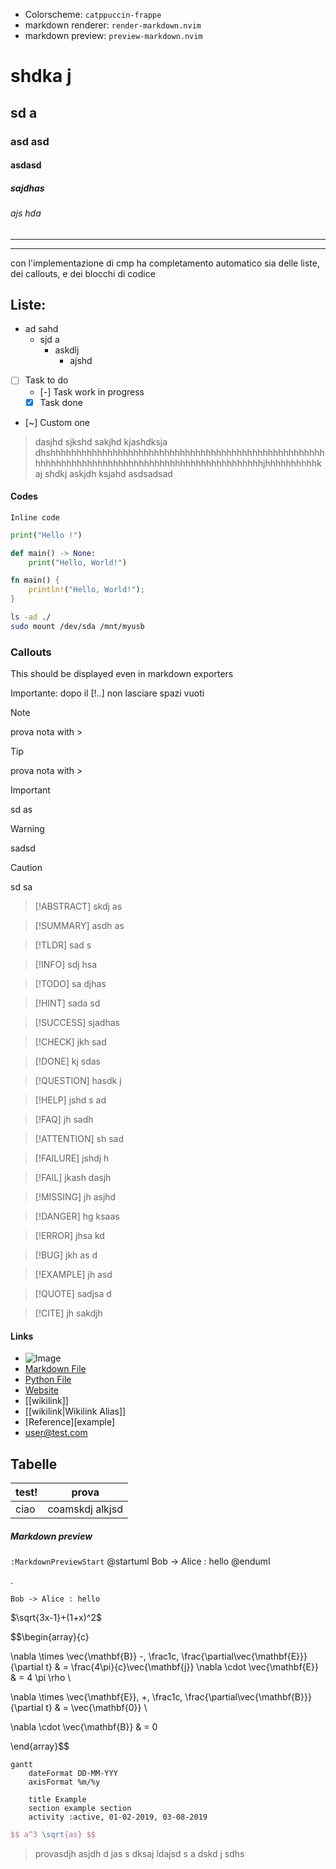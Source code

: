- Colorscheme: `catppuccin-frappe`
- markdown renderer: `render-markdown.nvim`
- markdown preview: `preview-markdown.nvim`

# shdka j  
## sd a
### asd asd
#### asdasd
##### sajdhas
###### ajs hda

--- 
***

con l'implementazione di cmp ha completamento automatico sia delle liste, dei callouts, e dei blocchi di codice

## Liste:

- ad sahd
    - sjd a
        - askdlj 
            - ajshd 

- [ ] Task to do
    - [-] Task work in progress
    - [x] Task done
- [~] Custom one


> dasjhd sjkshd  sakjhd kjashdksja dhshhhhhhhhhhhhhhhhhhhhhhhhhhhhhhhhhhhhhhhhhhhhhhhhhhhhhhhhhhhhhhhhhhhhhhhhhhhhhhhhhhhhhhhhhhhhhhhhhjhhhhhhhhhhkaj shdkj askjdh ksjahd asdsadsad

#### Codes

`Inline code`

```python 
print("Hello !")
```

```python
def main() -> None:
    print("Hello, World!")
```

```rust
fn main() {
    println!("Hello, World!");
}
```

```bash
ls -ad ./
sudo mount /dev/sda /mnt/myusb
```





### Callouts
    
This should be displayed even in  markdown exporters

Importante: dopo il [!..] non lasciare spazi vuoti

> [!NOTE]
> prova nota with >

> [!TIP]
> prova nota with >

> [!IMPORTANT]
> sd as

> [!WARNING]
> sadsd

> [!CAUTION]
> sd sa

> [!ABSTRACT]
> skdj as

> [!SUMMARY]
> asdh as

> [!TLDR]
> sad s 

> [!INFO]
> sdj hsa

> [!TODO]
> sa djhas 

> [!HINT]
> sada sd

> [!SUCCESS]
> sjadhas

> [!CHECK]
> jkh sad 

> [!DONE]
> kj sdas 

> [!QUESTION]
> hasdk j 

> [!HELP]
> jshd s ad

> [!FAQ]
> jh sadh 

> [!ATTENTION]
> sh sad

> [!FAILURE]
>  jshdj h

> [!FAIL]
> jkash dasjh 

> [!MISSING]
> jh asjhd  

> [!DANGER]
> hg ksaas 

> [!ERROR]
> jhsa kd

> [!BUG]
> jkh as d

> [!EXAMPLE]
> jh asd 

> [!QUOTE]
> sadjsa d

> [!CITE]
> jh sakdjh 

#### Links

- ![Image](test.png)
- [Markdown File](test.md)
- [Python File](test.py)
- [Website](https://test.com)
- [[wikilink]]
- [[wikilink|Wikilink Alias]]
- [Reference][example]
- <user@test.com>


## Tabelle


| test! | prova           |
|-------|-----------------|
| ciao  | coamskdj alkjsd |



##### Markdown preview 


`:MarkdownPreviewStart`
@startuml
Bob -> Alice : hello
@enduml

.

``` plantuml
Bob -> Alice : hello
```


$\sqrt{3x-1}+(1+x)^2$

$$\begin{array}{c}

\nabla \times \vec{\mathbf{B}} -\, \frac1c\, \frac{\partial\vec{\mathbf{E}}}{\partial t} &
= \frac{4\pi}{c}\vec{\mathbf{j}}    \nabla \cdot \vec{\mathbf{E}} & = 4 \pi \rho \\

\nabla \times \vec{\mathbf{E}}\, +\, \frac1c\, \frac{\partial\vec{\mathbf{B}}}{\partial t} & = \vec{\mathbf{0}} \\

\nabla \cdot \vec{\mathbf{B}} & = 0

\end{array}$$

``` mermaid
gantt
    dateFormat DD-MM-YYY
    axisFormat %m/%y

    title Example
    section example section
    activity :active, 01-02-2019, 03-08-2019
```

``` latex
$$ a^3 \sqrt{as} $$
```

> provasdjh asjdh d jas
s dksaj ldajsd s
a dskd j
> sdhs 


